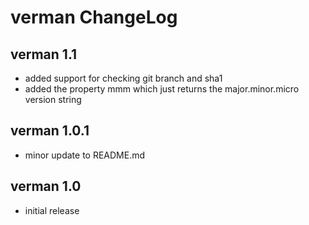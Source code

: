 verman ChangeLog
==============

verman 1.1
----------

* added support for checking git branch and sha1
* added the property mmm which just returns the major.minor.micro version string

verman 1.0.1
------------

* minor update to README.md

verman 1.0
----------

* initial release
